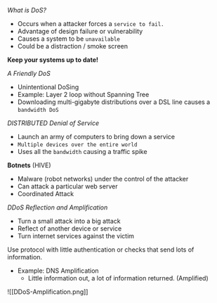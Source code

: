 
*What is DoS?*
- Occurs when a attacker forces a `service to fail.`
- Advantage of design failure or vulnerability
- Causes a system to be `unavailable`
- Could be a distraction / smoke screen

**Keep your systems up to date!**



*A Friendly DoS*
- Unintentional DoSing
- Example: Layer 2 loop without Spanning Tree
- Downloading multi-gigabyte distributions over a DSL line causes a `bandwidth DoS`



*DISTRIBUTED Denial of Service*
- Launch an army of computers to bring down a service
- `Multiple devices over the entire world`
- Uses all the `bandwidth` causing a traffic spike

**Botnets** (HIVE)
- Malware (robot networks) under the control of the attacker
- Can attack a particular web server 
- Coordinated Attack




*DDoS Reflection and Amplification*
- Turn a small attack into a big attack
- Reflect of another device or service
- Turn internet services against the victim

Use protocol with little authentication or checks that send lots of information.
- Example: DNS Amplification
	- Little information out, a lot of information returned. (Amplified)


![[DDoS-Amplification.png]]


